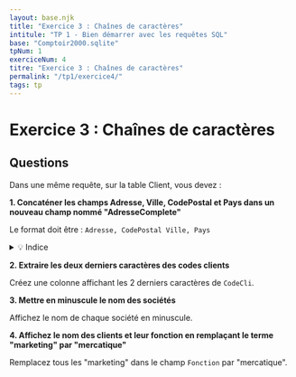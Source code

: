 ```yaml
---
layout: base.njk
title: "Exercice 3 : Chaînes de caractères"
intitule: "TP 1 - Bien démarrer avec les requêtes SQL"
base: "Comptoir2000.sqlite"
tpNum: 1
exerciceNum: 4
titre: "Exercice 3 : Chaînes de caractères"
permalink: "/tp1/exercice4/"
tags: tp
---
```


# Exercice 3 : Chaînes de caractères

## Questions

Dans une même requête, sur la table Client, vous devez :

**1. Concaténer les champs Adresse, Ville, CodePostal et Pays dans un nouveau champ nommé "AdresseComplete"**

Le format doit être : `Adresse, CodePostal Ville, Pays`

<details>
<summary>💡 Indice</summary>

Utilisez l'opérateur de concaténation `||` pour joindre des chaînes.
</details>

**2. Extraire les deux derniers caractères des codes clients**

Créez une colonne affichant les 2 derniers caractères de `CodeCli`.

**3. Mettre en minuscule le nom des sociétés**

Affichez le nom de chaque société en minuscule.

**4. Affichez le nom des clients et leur fonction en remplaçant le terme "marketing" par "mercatique"**

Remplacez tous les "marketing" dans le champ `Fonction` par "mercatique".

